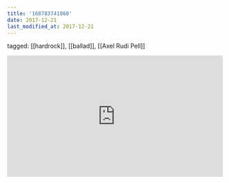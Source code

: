 ```yaml
---
title: '168783741860'
date: 2017-12-21
last_modified_at: 2017-12-21
---
```

tagged: [[hardrock]], [[ballad]], [[Axel Rudi Pell]]
<iframe allow="accelerometer; autoplay; clipboard-write; encrypted-media; gyroscope; picture-in-picture" allowfullscreen="" frameborder="0" height="281" id="youtube_iframe" src="https://www.youtube.com/embed/hDdXE1W5b-M?feature=oembed&amp;enablejsapi=1&amp;origin=https://safe.txmblr.com&amp;wmode=opaque" width="500"></iframe>
